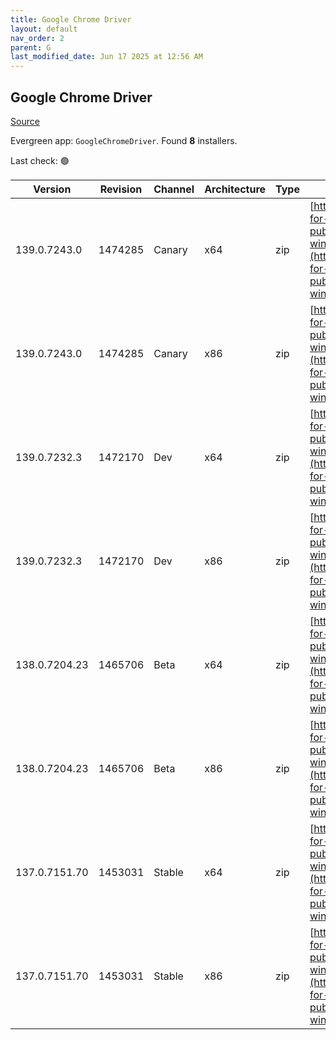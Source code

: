 ```yaml
---
title: Google Chrome Driver
layout: default
nav_order: 2
parent: G
last_modified_date: Jun 17 2025 at 12:56 AM
---
```


## Google Chrome Driver

[Source](https://googlechromelabs.github.io/chrome-for-testing/)

Evergreen app: `GoogleChromeDriver`. Found **8** installers.

Last check: 🟢

| Version       | Revision | Channel | Architecture | Type | URI                                                                                                                                                                                                        |
| ------------- | -------- | ------- | ------------ | ---- | ---------------------------------------------------------------------------------------------------------------------------------------------------------------------------------------------------------- |
| 139.0.7243.0  | 1474285  | Canary  | x64          | zip  | [https://storage.googleapis.com/chrome-for-testing-public/139.0.7243.0/win64/chromedriver-win64.zip](https://storage.googleapis.com/chrome-for-testing-public/139.0.7243.0/win64/chromedriver-win64.zip)   |
| 139.0.7243.0  | 1474285  | Canary  | x86          | zip  | [https://storage.googleapis.com/chrome-for-testing-public/139.0.7243.0/win32/chromedriver-win32.zip](https://storage.googleapis.com/chrome-for-testing-public/139.0.7243.0/win32/chromedriver-win32.zip)   |
| 139.0.7232.3  | 1472170  | Dev     | x64          | zip  | [https://storage.googleapis.com/chrome-for-testing-public/139.0.7232.3/win64/chromedriver-win64.zip](https://storage.googleapis.com/chrome-for-testing-public/139.0.7232.3/win64/chromedriver-win64.zip)   |
| 139.0.7232.3  | 1472170  | Dev     | x86          | zip  | [https://storage.googleapis.com/chrome-for-testing-public/139.0.7232.3/win32/chromedriver-win32.zip](https://storage.googleapis.com/chrome-for-testing-public/139.0.7232.3/win32/chromedriver-win32.zip)   |
| 138.0.7204.23 | 1465706  | Beta    | x64          | zip  | [https://storage.googleapis.com/chrome-for-testing-public/138.0.7204.23/win64/chromedriver-win64.zip](https://storage.googleapis.com/chrome-for-testing-public/138.0.7204.23/win64/chromedriver-win64.zip) |
| 138.0.7204.23 | 1465706  | Beta    | x86          | zip  | [https://storage.googleapis.com/chrome-for-testing-public/138.0.7204.23/win32/chromedriver-win32.zip](https://storage.googleapis.com/chrome-for-testing-public/138.0.7204.23/win32/chromedriver-win32.zip) |
| 137.0.7151.70 | 1453031  | Stable  | x64          | zip  | [https://storage.googleapis.com/chrome-for-testing-public/137.0.7151.70/win64/chromedriver-win64.zip](https://storage.googleapis.com/chrome-for-testing-public/137.0.7151.70/win64/chromedriver-win64.zip) |
| 137.0.7151.70 | 1453031  | Stable  | x86          | zip  | [https://storage.googleapis.com/chrome-for-testing-public/137.0.7151.70/win32/chromedriver-win32.zip](https://storage.googleapis.com/chrome-for-testing-public/137.0.7151.70/win32/chromedriver-win32.zip) |
